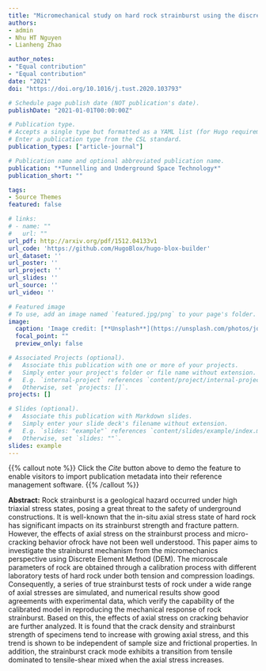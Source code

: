 ```yaml
---
title: "Micromechanical study on hard rock strainburst using the discrete element method"
authors:
- admin
- Nhu HT Nguyen 
- Lianheng Zhao

author_notes:
- "Equal contribution"
- "Equal contribution"
date: "2021"
doi: "https://doi.org/10.1016/j.tust.2020.103793"

# Schedule page publish date (NOT publication's date).
publishDate: "2021-01-01T00:00:00Z"

# Publication type.
# Accepts a single type but formatted as a YAML list (for Hugo requirements).
# Enter a publication type from the CSL standard.
publication_types: ["article-journal"]

# Publication name and optional abbreviated publication name.
publication: "*Tunnelling and Underground Space Technology*"
publication_short: ""

tags:
- Source Themes
featured: false

# links:
# - name: ""
#   url: ""
url_pdf: http://arxiv.org/pdf/1512.04133v1
url_code: 'https://github.com/HugoBlox/hugo-blox-builder'
url_dataset: ''
url_poster: ''
url_project: ''
url_slides: ''
url_source: ''
url_video: ''

# Featured image
# To use, add an image named `featured.jpg/png` to your page's folder. 
image:
  caption: 'Image credit: [**Unsplash**](https://unsplash.com/photos/jdD8gXaTZsc)'
  focal_point: ""
  preview_only: false

# Associated Projects (optional).
#   Associate this publication with one or more of your projects.
#   Simply enter your project's folder or file name without extension.
#   E.g. `internal-project` references `content/project/internal-project/index.md`.
#   Otherwise, set `projects: []`.
projects: []

# Slides (optional).
#   Associate this publication with Markdown slides.
#   Simply enter your slide deck's filename without extension.
#   E.g. `slides: "example"` references `content/slides/example/index.md`.
#   Otherwise, set `slides: ""`.
slides: example
---
```





{{% callout note %}}
Click the *Cite* button above to demo the feature to enable visitors to import publication metadata into their reference management software.
{{% /callout %}}

**Abstract:** Rock strainburst is a geological hazard occurred under high triaxial stress states, posing a great threat to the safety of underground constructions. It is well-known that the in-situ axial stress state of hard rock has significant impacts on its strainburst strength and fracture pattern. However, the effects of axial stress on the strainburst process and micro-cracking behavior ofrock have not been well understood. This paper aims to investigate the strainburst mechanism from the micromechanics perspective using Discrete Element Method (DEM). The microscale parameters of rock are obtained through a calibration process with different laboratory tests of hard rock under both tension and compression loadings. Consequently, a series of true strainburst tests of rock under a wide range of axial stresses are simulated, and numerical results show good agreements with experimental data, which verify the capability of the calibrated model in reproducing the mechanical response of rock strainburst. Based on this, the effects of axial stress on cracking behavior are further analyzed. It is found that the crack density and strainburst strength of specimens tend to increase with growing axial stress, and this trend is shown to be independent of sample size and frictional properties. In addition, the strainburst crack mode exhibits a transition from tensile dominated to tensile-shear mixed when the axial stress increases.
